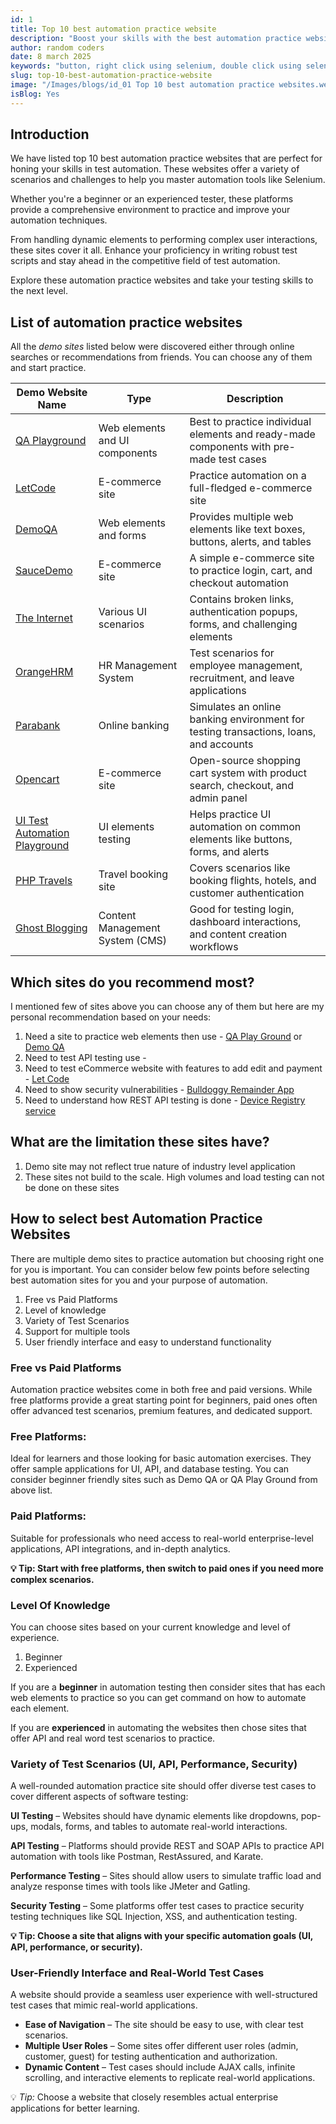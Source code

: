 ```yaml
---
id: 1
title: Top 10 best automation practice website
description: "Boost your skills with the best automation practice websites! Perfect for all levels, these sites offer real-world challenges. Click now to elevate your expertise!"
author: random coders
date: 8 march 2025
keywords: "button, right click using selenium, double click using selenium"
slug: top-10-best-automation-practice-website
image: "/Images/blogs/id_01 Top 10 best automation practice websites.webp"
isBlog: Yes
---
```


## Introduction

We have listed top 10 best automation practice websites that are perfect for honing your skills in test automation. These websites offer a variety of scenarios and challenges to help you master automation tools like Selenium.

Whether you're a beginner or an experienced tester, these platforms provide a comprehensive environment to practice and improve your automation techniques.

From handling dynamic elements to performing complex user interactions, these sites cover it all. Enhance your proficiency in writing robust test scripts and stay ahead in the competitive field of test automation.

Explore these automation practice websites and take your testing skills to the next level.

## List of automation practice websites

All the _demo sites_ listed below were discovered either through online searches or recommendations from friends. You can choose any of them and start practice.

| Demo Website Name                                                 | Type                            | Description                                                                             |
| ----------------------------------------------------------------- | ------------------------------- | --------------------------------------------------------------------------------------- |
| [QA Playground](https://www.qaplayground.com/)                    | Web elements and UI components  | Best to practice individual elements and ready-made components with pre-made test cases |
| [LetCode](https://letcode.in/home)                                | E-commerce site                 | Practice automation on a full-fledged e-commerce site                                   |
| [DemoQA](https://demoqa.com/)                                     | Web elements and forms          | Provides multiple web elements like text boxes, buttons, alerts, and tables             |
| [SauceDemo](https://www.saucedemo.com/)                           | E-commerce site                 | A simple e-commerce site to practice login, cart, and checkout automation               |
| [The Internet](https://the-internet.herokuapp.com/)               | Various UI scenarios            | Contains broken links, authentication popups, forms, and challenging elements           |
| [OrangeHRM](https://opensource-demo.orangehrmlive.com/)           | HR Management System            | Test scenarios for employee management, recruitment, and leave applications             |
| [Parabank](https://parabank.parasoft.com/)                        | Online banking                  | Simulates an online banking environment for testing transactions, loans, and accounts   |
| [Opencart](https://demo.opencart.com/)                            | E-commerce site                 | Open-source shopping cart system with product search, checkout, and admin panel         |
| [UI Test Automation Playground](https://uitestingplayground.com/) | UI elements testing             | Helps practice UI automation on common elements like buttons, forms, and alerts         |
| [PHP Travels](https://www.phptravels.net/demo/)                   | Travel booking site             | Covers scenarios like booking flights, hotels, and customer authentication              |
| [Ghost Blogging](https://demo.ghost.io/)                          | Content Management System (CMS) | Good for testing login, dashboard interactions, and content creation workflows          |

## Which sites do you recommend most?

I mentioned few of sites above you can choose any of them but here are my personal recommendation based on your needs:

1. Need a site to practice web elements then use - [QA Play Ground](https://www.notion.so/coderjk/www.qaplayground.com) or [Demo QA](https://www.notion.so/coderjk/www.demoqa.com)
2. Need to test API testing use -
3. Need to test eCommerce website with features to add edit and payment - [Let Code](https://letcode.in/home)
4. Need to show security vulnerabilities - [Bulldoggy Remainder App](https://github.com/AutomationPanda/bulldoggy-reminders-app)
5. Need to understand how REST API testing is done - [Device Registry service](https://github.com/AutomationPanda/device-registry-flask)

## What are the limitation these sites have?

1. Demo site may not reflect true nature of industry level application
2. These sites not build to the scale. High volumes and load testing can not be done on these sites

## How to select best Automation Practice Websites

There are multiple demo sites to practice automation but choosing right one for you is important. You can consider below few points before selecting best automation sites for you and your purpose of automation.

1. Free vs Paid Platforms
2. Level of knowledge
3. Variety of Test Scenarios
4. Support for multiple tools
5. User friendly interface and easy to understand functionality

### Free vs Paid Platforms

Automation practice websites come in both free and paid versions. While free platforms provide a great starting point for beginners, paid ones often offer advanced test scenarios, premium features, and dedicated support.

### Free Platforms:

Ideal for learners and those looking for basic automation exercises. They offer sample applications for UI, API, and database testing. You can consider beginner friendly sites such as Demo QA or QA Play Ground from above list.

### Paid Platforms:

Suitable for professionals who need access to real-world enterprise-level applications, API integrations, and in-depth analytics.

**💡 Tip: Start with free platforms, then switch to paid ones if you need more complex scenarios.**

### Level Of Knowledge

You can choose sites based on your current knowledge and level of experience.

1. Beginner
2. Experienced

If you are a **beginner** in automation testing then consider sites that has each web elements to practice so you can get command on how to automate each element.

If you are **experienced** in automating the websites then chose sites that offer API and real word test scenarios to practice.

### Variety of Test Scenarios (UI, API, Performance, Security)

A well-rounded automation practice site should offer diverse test cases to cover different aspects of software testing:

**UI Testing** – Websites should have dynamic elements like dropdowns, pop-ups, modals, forms, and tables to automate real-world interactions.

**API Testing** – Platforms should provide REST and SOAP APIs to practice API automation with tools like Postman, RestAssured, and Karate.

**Performance Testing** – Sites should allow users to simulate traffic load and analyze response times with tools like JMeter and Gatling.

**Security Testing** – Some platforms offer test cases to practice security testing techniques like SQL Injection, XSS, and authentication testing.

**💡 Tip: Choose a site that aligns with your specific automation goals (UI, API, performance, or security).**

### User-Friendly Interface and Real-World Test Cases

A website should provide a seamless user experience with well-structured test cases that mimic real-world applications.

- **Ease of Navigation** – The site should be easy to use, with clear test scenarios.
- **Multiple User Roles** – Some sites offer different user roles (admin, customer, guest) for testing authentication and authorization.
- **Dynamic Content** – Test cases should include AJAX calls, infinite scrolling, and interactive elements to replicate real-world applications.

💡 _Tip:_ Choose a website that closely resembles actual enterprise applications for better learning.
